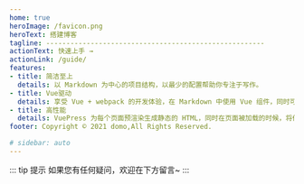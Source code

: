 ```yaml
---
home: true
heroImage: /favicon.png
heroText: 搭建博客
tagline: ------------------------------------------------------
actionText: 快速上手 →
actionLink: /guide/
features:
- title: 简洁至上
  details: 以 Markdown 为中心的项目结构，以最少的配置帮助你专注于写作。
- title: Vue驱动
  details: 享受 Vue + webpack 的开发体验，在 Markdown 中使用 Vue 组件，同时可以使用 Vue 来开发自定义主题。
- title: 高性能
  details: VuePress 为每个页面预渲染生成静态的 HTML，同时在页面被加载的时候，将作为 SPA 运行。
footer: Copyright © 2021 domo,All Rights Reserved.

# sidebar: auto
---
```




::: tip 提示
如果您有任何疑问，欢迎在下方留言~
:::

<br/><br/>
<Valine></Valine>